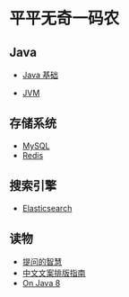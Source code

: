 # 平平无奇一码农


## Java
- [Java 基础](https://github.com/lazecoding/Note/blob/main/note/articles/java/JavaBase.md)

- [JVM](https://github.com/lazecoding/Note/blob/main/note/articles/jvm/JVM.md)

<!--
## 面向对象
- [设计模式](https://github.com/lazecoding/Note/blob/main/note/articles/pattern/设计模式.md)
-->

<!--
## 数据结构和算法
- [数据结构](https://github.com/lazecoding/Note/blob/main/note/articles/structure/数据结构.md)
- [算法](https://github.com/lazecoding/Note/blob/main/note/articles/algorithms/算法.md)
-->

## 存储系统
- [MySQL](https://github.com/lazecoding/Note/blob/main/note/articles/mysql/MySQL.md)
- [Redis](https://github.com/lazecoding/Note/blob/main/note/articles/redis/Redis.md)

## 搜索引擎
- [Elasticsearch](https://github.com/lazecoding/Note/blob/main/note/articles/es/Elasticsearch.md)

<!--
### 计算机
- [计算机网络](https://github.com/lazecoding/Note/blob/main/note/articles/network/network.md)
  -->

## 读物
- [提问的智慧](https://github.com/lazecoding/Note/blob/main/doc/提问的智慧.md)
- [中文文案排版指南](https://github.com/lazecoding/Note/blob/main/doc/中文文案排版指南.md)
- [On Java 8](https://github.com/LingCoder/OnJava8)

